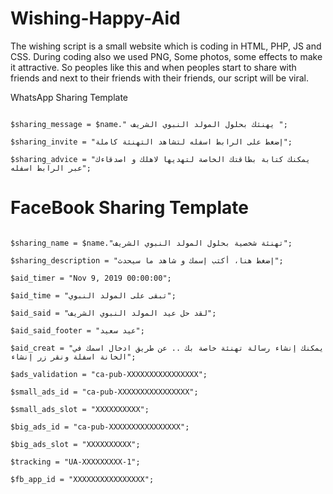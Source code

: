 # Wishing-Happy-Aid
The wishing script is a small website which is coding in HTML, PHP, JS and CSS. During coding also we used PNG, Some photos, some effects to make it attractive. So peoples like this and when peoples start to share with friends and next to their friends with their friends, our script will be viral.



WhatsApp Sharing Template


<code>
$sharing_message = $name." يهنئك بحلول المولد النبوي الشريف "; 
</code>

<code>
$sharing_invite = "إضغط على الرابط اسفله لتشاهد التهنئة كاملة";
</code>

<code>
$sharing_advice = "يمكنك كتابة بطاقتك الخاصة لتهديها لاهلك و اصدقاءك عبر الرابط اسفله";
</code>





<h1>FaceBook Sharing Template	</h1>

<code>
$sharing_name = $name."تهنئة شخصية بحلول المولد النبوي الشريف"; 
</code>

<code>
$sharing_description = "إضغط هنا، أكتب إسمك و شاهد ما سيحدث";
</code>




<code>
$aid_timer = "Nov 9, 2019 00:00:00";
</code>

<code>
$aid_time = "تبقى على المولد النبوي";
</code>

<code>
$aid_said = "لقد حل عيد المولد النبوي الشريف";
</code>

<code>
$aid_said_footer = "عيد سعيد";
</code>

<code>
$aid_creat = "يمكنك إنشاء رسالة تهنئة خاصة بك .. عن طريق ادخال اسمك في الخانة اسفلة ونقر زر إنشاء";
</code>



<code>
$ads_validation = "ca-pub-XXXXXXXXXXXXXXXX";
</code>
    
<code>
$small_ads_id = "ca-pub-XXXXXXXXXXXXXXXX";
</code>   
    
<code>
$small_ads_slot = "XXXXXXXXXX";
</code>   



<code>
$big_ads_id = "ca-pub-XXXXXXXXXXXXXXXX";
</code>

<code>
$big_ads_slot = "XXXXXXXXXX";
</code>



<code>
$tracking = "UA-XXXXXXXXX-1";
</code>

<code>
$fb_app_id = "XXXXXXXXXXXXXXXX";
</code>
